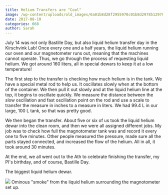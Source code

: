 ```yaml
---
title: Helium Transfers are "Cool"
image: /wp-content/uploads/old_images/6a01b8d28f2955970c01b8d2978512970c-pi.jpg
date: 2017-08-10
categories: 668
author: Sarah
---
```



July 14 was not only Bastille Day, but also liquid helium transfer day in the Kirschvink Lab! Once every one and a half years, the liquid helium running our oven and our magnetometer runs out, meaning that the machines cannot operate. Thus, we go through the process of requesting liquid helium. We got around 160 liters, all in special dewars to keep it at a low temperature!

The first step to the transfer is checking how much helium is in the tank. We have a special metal rod to help us. It oscillates slowly when at the bottom of the container. We then pull it out slowly and at the liquid helium line at the top, it begins to oscillate quickly. We measure the distance between the slow oscillation and fast oscillation point on the rod and use a scale to transfer the measure in inches to a measure in liters. We had 99.4 L in our large, 100 L tank, so that was pretty good.

We then began the transfer. About five or six of us took the liquid helium dewar into the clean room, and then we were all assigned different jobs. My job was to check how full the magnotometer tank was and record it every one to five minutes. Other people measured the pressure, made sure all the parts stayed connected, and increased the flow of the helium. All in all, it took around 30 minutes.

At the end, we all went out to the Ath to celebrate finishing the transfer, my PI's birthday, and of course, Bastille Day.

The biggest liquid helium dewar.


![](/old_images/6a01b8d28f2955970c01b8d297854e970c-800wi.jpg)
Ominous "smoke" from the liquid helium surrounding the magnotometer set up.

